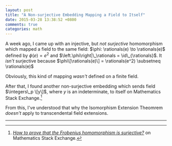 ```yaml
---
layout: post
title: "A Non-surjective Embedding Mapping a Field to Itself"
date: 2015-03-28 13:38:52 +0800
comments: true
categories: math
---
```


A week ago, I came up with an injective, but *not surjective*
homomorphism which mapped a field to the same field: $\phi:
\rationals(e) \to \rationals(e)$ defined by $\phi(e) = e^2$ and
$\left.\phi\right|\_\rationals = \id\_{\rationals}$.  It *isn't*
surjective because $\phi\[\rationals(e)\] = \rationals(e^2) \subsetneq
\rationals(e)$

Obviously, this kind of mapping *wasn't* defined on a finite field.

After that, I found another non-surjective embedding which sends field
$\integers\_p \[y\]$, where $y$ is an indeterminate, to itself on
Mathematics Stack Exchange.[^mathse91688]

From this, I've understood that why the Isomorphism Extension Theomrem
*doesn't* apply to transcendental field extensions.

---
[^mathse91688]:
    [*How to prove that the Frobenius homomorphism is
    surjective?*][mathse91688] on Mathematics Stack Exchange.

[mathse91688]: http://math.stackexchange.com/q/91688
